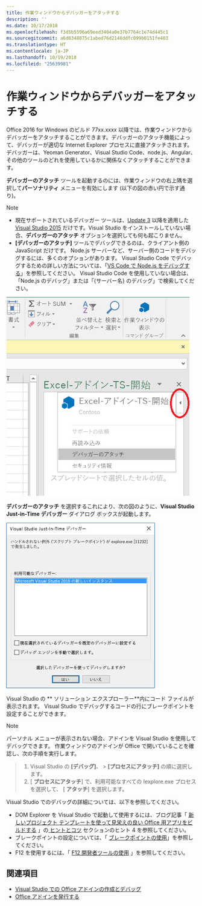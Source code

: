 ```yaml
---
title: 作業ウィンドウからデバッガーをアタッチする
description: ''
ms.date: 10/17/2018
ms.openlocfilehash: f3d5b5596a69eed3404a0e37b7764c1e74d445c1
ms.sourcegitcommit: a6d6348075c1abed76d2146ddfc099b0151fe403
ms.translationtype: HT
ms.contentlocale: ja-JP
ms.lasthandoff: 10/19/2018
ms.locfileid: "25639981"
---
```

# <a name="attach-a-debugger-from-the-task-pane"></a>作業ウィンドウからデバッガーをアタッチする

Office 2016 for Windows のビルド 77xx.xxxx 以降では、作業ウィンドウからデバッガーをアタッチすることができます。デバッガーのアタッチ機能によって、デバッガーが適切な Internet Explorer プロセスに直接アタッチされます。デバッガーは、Yeoman Generator、Visual Studio Code、node.js、Angular、その他のツールのどれを使用しているかに関係なくアタッチすることができます。 

**デバッガーのアタッチ** ツールを起動するのには、作業ウィンドウの右上隅を選択して**パーソナリティ** メニューを有効にします (以下の図の赤い円で示す通り)。   

> [!NOTE]
> - 現在サポートされているデバッガー ツールは、[Update 3](https://msdn.microsoft.com/library/mt752379.aspx)  以降を適用した [Visual Studio 2015](https://www.visualstudio.com/downloads/) だけです。Visual Studio をインストールしていない場合、**デバッガーのアタッチ** オプションを選択しても何も起こりません。   
> - **[デバッガーのアタッチ]** ツールでデバッグできるのは、クライアント側の JavaScript だけです。 Node.js サーバーなど、サーバー側のコードをデバッグするには、多くのオプションがあります。 Visual Studio Code でデバッグするための詳しい方法については、「[VS Code で Node.js をデバッグする](https://code.visualstudio.com/docs/nodejs/nodejs-debugging)」を参照してください。 Visual Studio Code を使用していない場合は、「Node.js のデバッグ」または「{サーバー名} のデバッグ」で検索してください。

![[デバッガーのアタッチ] メニューのスクリーンショット](../images/attach-debugger.png)

**デバッガーのアタッチ** を選択するこれにより、次の図のように、**Visual Studio Just-in-Time デバッガー** ダイアログ ボックスが起動します。 

![Visual Studio JIT デバッガー ダイアログのスクリーンショット](../images/visual-studio-debugger.png)

Visual Studio の ** ソリューション エクスプローラー**内にコード ファイルが表示されます。   Visual Studio でデバッグするコードの行にブレークポイントを設定することができます。

> [!NOTE]
> パーソナル メニューが表示されない場合、アドインを Visual Studio を使用してデバッグできます。 作業ウィンドウのアドインが Office で開いていることを確認し、次の手順を実行します。


> 1. Visual Studio の   **[デバッグ]**、 > **[プロセスにアタッチ]** の順に選択します。
> 2. [ **プロセスにアタッチ**] で、利用可能なすべての  Iexplore.exe プロセスを選択して、 [ **アタッチ**] を選択します。

Visual Studio でのデバッグの詳細については、以下を参照してください。

-   DOM Explorer を Visual Studio で起動して使用するには、ブログ記事「 [  新しいプロジェクト テンプレートを使って見栄えの良い Office 用アプリをビルドする](https://blogs.msdn.microsoft.com/officeapps/2013/04/16/building-great-looking-apps-for-office-using-the-new-project-templates)  」の[  ヒントとコツ](https://blogs.msdn.microsoft.com/officeapps/2013/04/16/building-great-looking-apps-for-office-using-the-new-project-templates/#tips_tricks) セクションのヒント 4 を参照してください。
-   ブレークポイントの設定については、「 [ ブレークポイントの使用](https://docs.microsoft.com/visualstudio/debugger/using-breakpoints?view=vs-2015)」を参照してください。
-   F12 を使用するには、「 [ F12 開発者ツールの使用](https://docs.microsoft.com/previous-versions/windows/internet-explorer/ie-developer/samples/bg182326(v=vs.85)) 」を参照してください。

## <a name="see-also"></a>関連項目

- [Visual Studio での Office アドインの作成とデバッグ](../develop/create-and-debug-office-add-ins-in-visual-studio.md)
- [Office アドインを発行する](../publish/publish.md)
